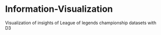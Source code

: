 # Information-Visualization
Visualization of insights of League of legends championship datasets with D3
